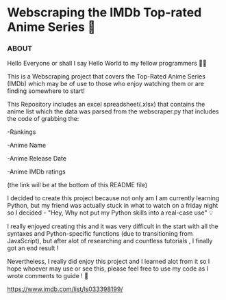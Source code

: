 # Webscraping the IMDb Top-rated Anime Series :rocket:


<h3>ABOUT</h3>


Hello Everyone or shall I say Hello World to my fellow programmers  :technologist:

This is a Webscraping project that covers the Top-Rated Anime Series (IMDb) which may be of use to those who enjoy watching them or are finding somewhere to start!

This Repository includes an excel spreadsheet(.xlsx) that contains the anime list which the data was parsed from the webscraper.py that includes the code of grabbing the:

-Rankings

-Anime Name

-Anime Release Date

-Anime IMDb ratings

(the link will be at the bottom of this README file)



I decided to create this project because not only am I am currently learning Python, but my friend was actually stuck in what to watch on a friday night so I decided - "Hey, Why not put my Python skills into a real-case use" :bulb:

I really enjoyed creating this and it was very difficult in the start with all the syntaxes and Python-specific functions (due to transitioning from JavaScript), but after alot of researching and countless tutorials , I finally got an end result ! 

Nevertheless, I really did enjoy this project and I learned alot from it so I hope whoever may use or see this, please feel free to use my code as I wrote comments to guide ! :open_hands:





https://www.imdb.com/list/ls033398199/

